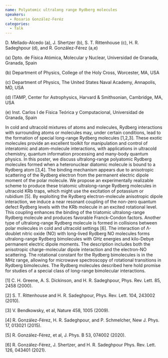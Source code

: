 ```yaml
---
name: Polyatomic ultralong range Rydberg molecules
speakers:
  - Rosario González-Feréz
categories:
  - Talk
---
```

D. Mellado-Alcedo (a), J. Shertzer (b), S. T. Rittenhouse (c), H. R. Sadeghpour (d), and R. González-Férez (a,e)

(a) Dpto. de Física Atómica, Molecular y Nuclear, Universidad de Granada, Granada, Spain

(b) Department of Physics, College of the Holy Cross, Worcester, MA, USA

(c) Department of Physics, The United States Naval Academy, Annapolis, MD, USA

(d) ITAMP, Center for Astrophysics, Harvard & Smithsonian, Cambridge, MA, USA

(e) Inst. Carlos I de Física Teórica y Computacional, Universidad de Granada, Spain

In cold and ultracold mixtures of atoms and molecules, Rydberg interactions with surrounding atoms or molecules may, under certain conditions, lead to the formation of special long-range Rydberg molecules [1,2,3]. These exotic molecules provide an excellent toolkit for manipulation and control of interatomic and atom-molecule interactions, with applications in ultracold chemistry, quantum information processing and many-body quantum physics. In this poster, we discuss ultralong-range polyatomic Rydberg molecules formed when a heteronuclear diatomic molecule is bound to a Rydberg atom [3,4]. The binding mechanism appears due to anisotropic scattering of the Rydberg electron from the permanent electric dipole moment of the polar molecule. We propose an experimentally realizable scheme to produce these triatomic ultralong-range Rydberg molecules in ultracold KRb traps, which might use the excitation of potassium or rubidium [5]. By exploiting the Rydberg electron-molecule anisotropic dipole interaction, we induce a near resonant coupling of the non-zero quantum defect Rydberg levels with the KRb molecule in an excited rotational level. This coupling enhances the binding of the triatomic ultralong-range Rydberg molecule and produces favorable Franck-Condon factors. Another type of ultralong-range Rydberg molecule is formed in collisions between polar molecules in cold and ultracold settings [6]. The interaction of Λ-doublet nitric oxide (NO) with long-lived Rydberg NO molecules forms ultralong-range Rydberg bimolecules with GHz energies and kilo-Debye permanent electric dipole moments. The description includes both the anisotropic charge-molecular dipole interaction and the electron-NO scattering. The rotational constant for the Rydberg bimolecules is in the MHz range, allowing for microwave spectroscopy of rotational transitions in Rydberg bimolecules. The Rydberg molecules described here hold promise for studies of a special class of long-range bimolecular interactions.

[1] C. H. Greene, A. S. Dickinson, and H. R. Sadeghpour, Phys. Rev. Lett. 85, 2458 (2000).

[2] S. T. Rittenhouse and H. R. Sadeghpour, Phys. Rev. Lett. 104, 243002 (2010).

[3] V. Bendkowsky, et al, Nature 458, 1005 (2009).

[4] R. González-Férez, H. R. Sadeghpour, and P. Schmelcher, New J. Phys. 17, 013021 (2015). 

[5] R. González-Férez, et al, J. Phys. B 53, 074002 (2020).

[6] R. González-Férez, J. Shertzer, and H. R. Sadeghpour Phys. Rev. Lett. 126, 043401 (2021).
